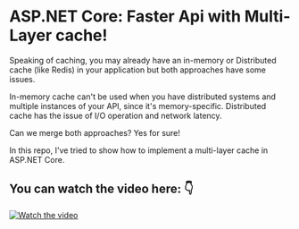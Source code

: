 # ASP.NET Core: Faster Api with Multi-Layer cache!

Speaking of caching, you may already have an in-memory or Distributed cache (like Redis) in your application but both approaches have some issues.

In-memory cache can't be used when you have distributed systems and multiple instances of your API, since it's memory-specific.
Distributed cache has the issue of I/O operation and network latency.

Can we merge both approaches? Yes for sure!

In this repo, I've tried to show how to implement a multi-layer cache in ASP.NET Core.

## You can watch the video here: 👇
[![Watch the video](https://img.youtube.com/vi/Au94GcJDBxM/hqdefault.jpg)](https://youtu.be/Au94GcJDBxM)
